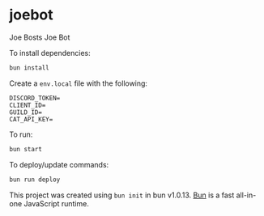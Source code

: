 # joebot

Joe Bosts Joe Bot

To install dependencies:

```bash
bun install
```

Create a `env.local` file with the following:
```
DISCORD_TOKEN=
CLIENT_ID=
GUILD_ID=
CAT_API_KEY=
```

To run:

```bash
bun start
```

To deploy/update commands:

```bash
bun run deploy
```

This project was created using `bun init` in bun v1.0.13. [Bun](https://bun.sh) is a fast all-in-one JavaScript runtime.
